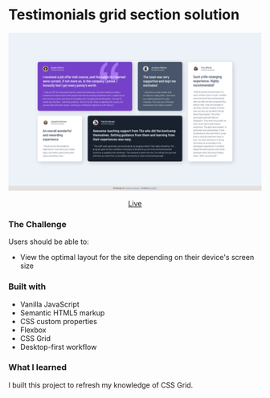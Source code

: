 # Testimonials grid section solution

![Testimonals grid section solution](screenshot-desktop.png)

<div align="center">

[Live](https://sh0910.github.io/frontend-mentor-solutions/17-testimonials-grid-section/)

</div>

### The Challenge

Users should be able to:

- View the optimal layout for the site depending on their device's screen size

### Built with

- Vanilla JavaScript
- Semantic HTML5 markup
- CSS custom properties
- Flexbox
- CSS Grid
- Desktop-first workflow

### What I learned

I built this project to refresh my knowledge of CSS Grid.
